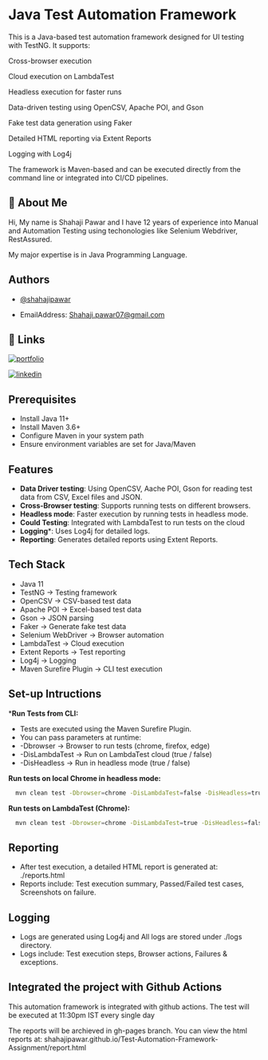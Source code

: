 # Java Test Automation Framework

This is a Java-based test automation framework designed for UI testing with TestNG.
It supports:

Cross-browser execution

Cloud execution on LambdaTest

Headless execution for faster runs

Data-driven testing using OpenCSV, Apache POI, and Gson

Fake test data generation using Faker

Detailed HTML reporting via Extent Reports

Logging with Log4j

The framework is Maven-based and can be executed directly from the command line or integrated into CI/CD pipelines.


## 🚀 About Me
Hi, My name is Shahaji Pawar and I have 12 years of experience into Manual and Automation Testing using techonologies like Selenium Webdriver, RestAssured.

My major expertise is in Java Programming Language.
## Authors

- [@shahajipawar](https://github.com/shahajipawar)

- EmailAddress: Shahaji.pawar07@gmail.com
## 🔗 Links
[![portfolio](https://img.shields.io/badge/my_portfolio-000?style=for-the-badge&logo=ko-fi&logoColor=white)](https://github.com/shahajipawar)

[![linkedin](https://img.shields.io/badge/linkedin-0A66C2?style=for-the-badge&logo=linkedin&logoColor=white)](https://www.linkedin.com/in/shahaji-pawar/)



## Prerequisites

- Install Java 11+
- Install Maven 3.6+
- Configure Maven in your system path
- Ensure environment variables are set for Java/Maven

## Features

- **Data Driver testing**: Using OpenCSV, Aache POI, Gson for reading test data from CSV, Excel files and JSON.
- **Cross-Browser testing**: Supports running tests on different browsers.
- **Headless mode**: Faster execution by running tests in headless mode.
- **Could Testing**: Integrated with LambdaTest to run tests on the cloud
- **Logging***: Uses Log4j for detailed logs.
- **Reporting**: Generates detailed reports using Extent Reports.


## Tech Stack
- Java 11
- TestNG → Testing framework
- OpenCSV → CSV-based test data
- Apache POI → Excel-based test data
- Gson → JSON parsing
- Faker → Generate fake test data
- Selenium WebDriver → Browser automation
- LambdaTest → Cloud execution
- Extent Reports → Test reporting
- Log4j → Logging
- Maven Surefire Plugin → CLI test execution
## Set-up Intructions

***Run Tests from CLI:**
- Tests are executed using the Maven Surefire Plugin.
- You can pass parameters at runtime:
- -Dbrowser → Browser to run tests (chrome, firefox, edge)
- -DisLambdaTest → Run on LambdaTest cloud (true / false)
- -DisHeadless → Run in headless mode (true / false)

**Run tests on local Chrome in headless mode:**
```bash
  mvn clean test -Dbrowser=chrome -DisLambdaTest=false -DisHeadless=true
``` 
**Run tests on LambdaTest (Chrome):**
```bash
  mvn clean test -Dbrowser=chrome -DisLambdaTest=true -DisHeadless=false
``` 

## Reporting

- After test execution, a detailed HTML report is generated at: ./reports.html
- Reports include: Test execution summary, Passed/Failed test cases, Screenshots on failure.

## Logging
- Logs are generated using Log4j and All logs are stored under ./logs directory.
- Logs include: Test execution steps, Browser actions, Failures & exceptions.

## Integrated the project with Github Actions
This automation framework is integrated with github actions.
The test will be executed at 11:30pm IST every single day

The reports will be archieved in gh-pages branch.
You can view the html reports at: shahajipawar.github.io/Test-Automation-Framework-Assignment/report.html
